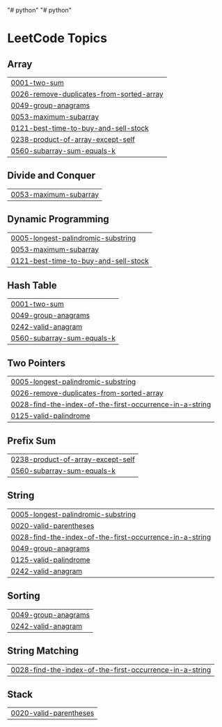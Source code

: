 "# python" 
"# python" 

<!---LeetCode Topics Start-->
# LeetCode Topics
## Array
|  |
| ------- |
| [0001-two-sum](https://github.com/SrimanthBaratam/python/tree/master/0001-two-sum) |
| [0026-remove-duplicates-from-sorted-array](https://github.com/SrimanthBaratam/python/tree/master/0026-remove-duplicates-from-sorted-array) |
| [0049-group-anagrams](https://github.com/SrimanthBaratam/python/tree/master/0049-group-anagrams) |
| [0053-maximum-subarray](https://github.com/SrimanthBaratam/python/tree/master/0053-maximum-subarray) |
| [0121-best-time-to-buy-and-sell-stock](https://github.com/SrimanthBaratam/python/tree/master/0121-best-time-to-buy-and-sell-stock) |
| [0238-product-of-array-except-self](https://github.com/SrimanthBaratam/python/tree/master/0238-product-of-array-except-self) |
| [0560-subarray-sum-equals-k](https://github.com/SrimanthBaratam/python/tree/master/0560-subarray-sum-equals-k) |
## Divide and Conquer
|  |
| ------- |
| [0053-maximum-subarray](https://github.com/SrimanthBaratam/python/tree/master/0053-maximum-subarray) |
## Dynamic Programming
|  |
| ------- |
| [0005-longest-palindromic-substring](https://github.com/SrimanthBaratam/python/tree/master/0005-longest-palindromic-substring) |
| [0053-maximum-subarray](https://github.com/SrimanthBaratam/python/tree/master/0053-maximum-subarray) |
| [0121-best-time-to-buy-and-sell-stock](https://github.com/SrimanthBaratam/python/tree/master/0121-best-time-to-buy-and-sell-stock) |
## Hash Table
|  |
| ------- |
| [0001-two-sum](https://github.com/SrimanthBaratam/python/tree/master/0001-two-sum) |
| [0049-group-anagrams](https://github.com/SrimanthBaratam/python/tree/master/0049-group-anagrams) |
| [0242-valid-anagram](https://github.com/SrimanthBaratam/python/tree/master/0242-valid-anagram) |
| [0560-subarray-sum-equals-k](https://github.com/SrimanthBaratam/python/tree/master/0560-subarray-sum-equals-k) |
## Two Pointers
|  |
| ------- |
| [0005-longest-palindromic-substring](https://github.com/SrimanthBaratam/python/tree/master/0005-longest-palindromic-substring) |
| [0026-remove-duplicates-from-sorted-array](https://github.com/SrimanthBaratam/python/tree/master/0026-remove-duplicates-from-sorted-array) |
| [0028-find-the-index-of-the-first-occurrence-in-a-string](https://github.com/SrimanthBaratam/python/tree/master/0028-find-the-index-of-the-first-occurrence-in-a-string) |
| [0125-valid-palindrome](https://github.com/SrimanthBaratam/python/tree/master/0125-valid-palindrome) |
## Prefix Sum
|  |
| ------- |
| [0238-product-of-array-except-self](https://github.com/SrimanthBaratam/python/tree/master/0238-product-of-array-except-self) |
| [0560-subarray-sum-equals-k](https://github.com/SrimanthBaratam/python/tree/master/0560-subarray-sum-equals-k) |
## String
|  |
| ------- |
| [0005-longest-palindromic-substring](https://github.com/SrimanthBaratam/python/tree/master/0005-longest-palindromic-substring) |
| [0020-valid-parentheses](https://github.com/SrimanthBaratam/python/tree/master/0020-valid-parentheses) |
| [0028-find-the-index-of-the-first-occurrence-in-a-string](https://github.com/SrimanthBaratam/python/tree/master/0028-find-the-index-of-the-first-occurrence-in-a-string) |
| [0049-group-anagrams](https://github.com/SrimanthBaratam/python/tree/master/0049-group-anagrams) |
| [0125-valid-palindrome](https://github.com/SrimanthBaratam/python/tree/master/0125-valid-palindrome) |
| [0242-valid-anagram](https://github.com/SrimanthBaratam/python/tree/master/0242-valid-anagram) |
## Sorting
|  |
| ------- |
| [0049-group-anagrams](https://github.com/SrimanthBaratam/python/tree/master/0049-group-anagrams) |
| [0242-valid-anagram](https://github.com/SrimanthBaratam/python/tree/master/0242-valid-anagram) |
## String Matching
|  |
| ------- |
| [0028-find-the-index-of-the-first-occurrence-in-a-string](https://github.com/SrimanthBaratam/python/tree/master/0028-find-the-index-of-the-first-occurrence-in-a-string) |
## Stack
|  |
| ------- |
| [0020-valid-parentheses](https://github.com/SrimanthBaratam/python/tree/master/0020-valid-parentheses) |
<!---LeetCode Topics End-->